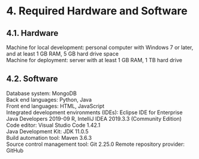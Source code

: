 # 4. Required Hardware and Software

## 4.1. Hardware

Machine for local development: personal computer with Windows 7 or later, and at least 1 GB RAM, 5 GB hard drive space\
Machine for deployment: server with at least 1 GB RAM, 1 TB hard drive

## 4.2. Software

Database system: MongoDB\
Back end languages: Python, Java\
Front end languages: HTML, JavaScript\
Integrated development environments (IDEs): Eclipse IDE for Enterprise Java Developers 2019-09 R, IntelliJ IDEA 2019.3.3 (Community Edition)\
Code editor: Visual Studio Code 1.42.1\
Java Development Kit: JDK 11.0.5\
Build automation tool: Maven 3.6.3\
Source control management tool: Git 2.25.0
Remote repository provider: GitHub
